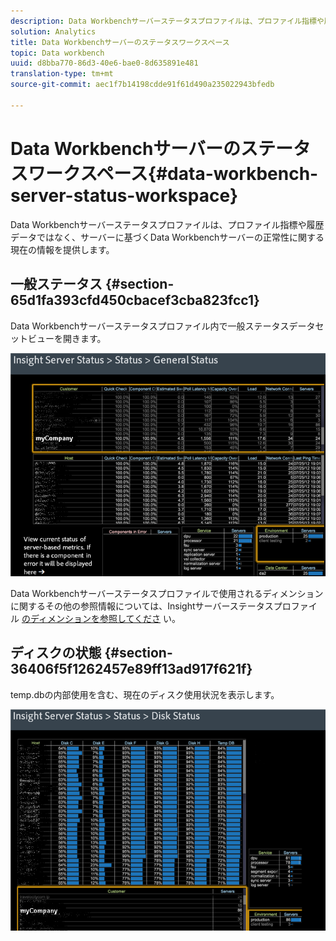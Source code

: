 ```yaml
---
description: Data Workbenchサーバーステータスプロファイルは、プロファイル指標や履歴データではなく、サーバーに基づくData Workbenchサーバーの正常性に関する現在の情報を提供します。
solution: Analytics
title: Data Workbenchサーバーのステータスワークスペース
topic: Data workbench
uuid: d8bba770-86d3-40e6-bae0-8d635891e481
translation-type: tm+mt
source-git-commit: aec1f7b14198cdde91f61d490a235022943bfedb

---
```



# Data Workbenchサーバーのステータスワークスペース{#data-workbench-server-status-workspace}

Data Workbenchサーバーステータスプロファイルは、プロファイル指標や履歴データではなく、サーバーに基づくData Workbenchサーバーの正常性に関する現在の情報を提供します。

## 一般ステータス {#section-65d1fa393cfd450cbacef3cba823fcc1}

Data Workbenchサーバーステータスプロファイル内で一般ステータスデータセットビューを開きます。

![](assets/Managing_Server_Status.png)

Data Workbenchサーバーステータスプロファイルで使用されるディメンションに関するその他の参照情報については、Insightサーバーステータスプロファイル [のディメンションを参照してくださ](../../../home/monitoring-installation/monitoring-appendix/monitoring-servers-profile.md#concept-8cbeb91e99bc42e2b52b22d551423f8a) い。

## ディスクの状態 {#section-36406f5f1262457e89ff13ad917f621f}

temp.dbの内部使用を含む、現在のディスク使用状況を表示します。

![](assets/Managing_Server_DiskStatus.png)

